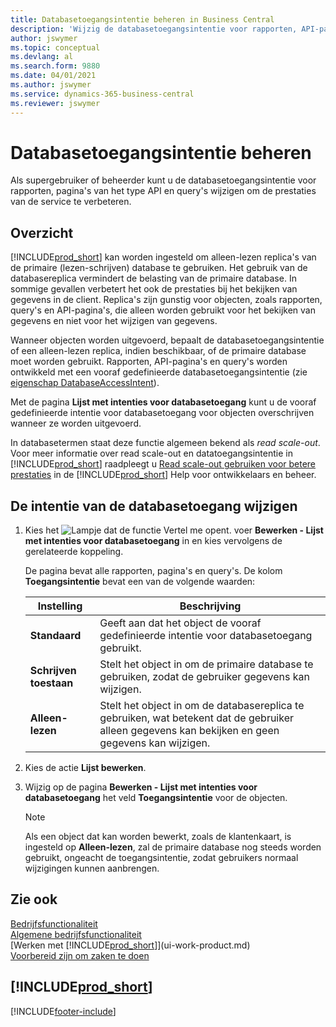```yaml
---
title: Databasetoegangsintentie beheren in Business Central
description: 'Wijzig de databasetoegangsintentie voor rapporten, API-pagina''s en query''s.'
author: jswymer
ms.topic: conceptual
ms.devlang: al
ms.search.form: 9880
ms.date: 04/01/2021
ms.author: jswymer
ms.service: dynamics-365-business-central
ms.reviewer: jswymer
---
```

# Databasetoegangsintentie beheren

Als supergebruiker of beheerder kunt u de databasetoegangsintentie voor rapporten, pagina's van het type API en query's wijzigen om de prestaties van de service te verbeteren.

## Overzicht

[!INCLUDE[prod_short](includes/prod_short.md)] kan worden ingesteld om alleen-lezen replica's van de primaire (lezen-schrijven) database te gebruiken. Het gebruik van de databasereplica vermindert de belasting van de primaire database. In sommige gevallen verbetert het ook de prestaties bij het bekijken van gegevens in de client. Replica's zijn gunstig voor objecten, zoals rapporten, query's en API-pagina's, die alleen worden gebruikt voor het bekijken van gegevens en niet voor het wijzigen van gegevens.

Wanneer objecten worden uitgevoerd, bepaalt de databasetoegangsintentie of een alleen-lezen replica, indien beschikbaar, of de primaire database moet worden gebruikt. Rapporten, API-pagina's en query's worden ontwikkeld met een vooraf gedefinieerde databasetoegangsintentie (zie [eigenschap DatabaseAccessIntent](/dynamics365/business-central/dev-itpro/developer/properties/devenv-dataaccessintent-property)).

Met de pagina **Lijst met intenties voor databasetoegang** kunt u de vooraf gedefinieerde intentie voor databasetoegang voor objecten overschrijven wanneer ze worden uitgevoerd.

In databasetermen staat deze functie algemeen bekend als *read scale-out*. Voor meer informatie over read scale-out en datatoegangsintentie in [!INCLUDE[prod_short](includes/prod_short.md)] raadpleegt u [Read scale-out gebruiken voor betere prestaties](/dynamics365/business-central/dev-itpro/administration/database-read-scale-out-overview) in de [!INCLUDE[prod_short](includes/prod_short.md)] Help voor ontwikkelaars en beheer.

## De intentie van de databasetoegang wijzigen

1. Kies het ![Lampje dat de functie Vertel me opent.](media/ui-search/search_small.png "Vertel me wat u wilt doen") voer **Bewerken - Lijst met intenties voor databasetoegang** in en kies vervolgens de gerelateerde koppeling.

    De pagina bevat alle rapporten, pagina's en query's. De kolom **Toegangsintentie** bevat een van de volgende waarden:

    |**Instelling**|**Beschrijving**|  
    |------------|-------------|  
    |**Standaard**|Geeft aan dat het object de vooraf gedefinieerde intentie voor databasetoegang gebruikt.|
    |**Schrijven toestaan**|Stelt het object in om de primaire database te gebruiken, zodat de gebruiker gegevens kan wijzigen.|
    |**Alleen-lezen**|Stelt het object in om de databasereplica te gebruiken, wat betekent dat de gebruiker alleen gegevens kan bekijken en geen gegevens kan wijzigen.|

2. Kies de actie **Lijst bewerken**.

3. Wijzig op de pagina **Bewerken - Lijst met intenties voor databasetoegang** het veld **Toegangsintentie** voor de objecten.

    > [!NOTE]
    > Als een object dat kan worden bewerkt, zoals de klantenkaart, is ingesteld op **Alleen-lezen**, zal de primaire database nog steeds worden gebruikt, ongeacht de toegangsintentie, zodat gebruikers normaal wijzigingen kunnen aanbrengen.

## Zie ook
[Bedrijfsfunctionaliteit](across-business-functionality.md)  
[Algemene bedrijfsfunctionaliteit](ui-across-business-areas.md)  
[Werken met [!INCLUDE[prod_short](includes/prod_short.md)]](ui-work-product.md)  
[Voorbereid zijn om zaken te doen](ui-get-ready-business.md)    

## [!INCLUDE[prod_short](includes/free_trial_md.md)]  


[!INCLUDE[footer-include](includes/footer-banner.md)]
